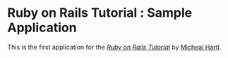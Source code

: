 # Ruby on Rails Tutorial : Sample Application

This is the first application for the
[*Ruby on Rails Tutorial*](http://railstutorial.jp/)
by [Micheal Hartl](http://michaelhartl.com/).
